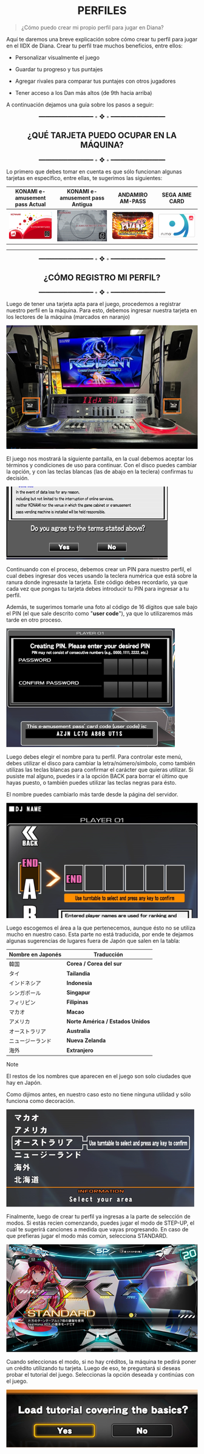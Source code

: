 # <center>PERFILES</center>

> ¿Cómo puedo crear mi propio perfil para jugar en Diana?

Aquí te daremos una breve explicación sobre cómo crear tu perfil para
jugar en el IIDX de Diana. Crear tu perfil trae muchos beneficios, entre
ellos:

-   Personalizar visualmente el juego

-   Guardar tu progreso y tus puntajes

-   Agregar rivales para comparar tus puntajes con otros jugadores

-   Tener acceso a los Dan más altos (de 9th hacia arriba)

A continuación dejamos una guía sobre los pasos a seguir:

<center>━━━━━━━━━━━━━━━━━ ◦ ❖ ◦ ━━━━━━━━━━━━━━━━━</center>

## <center> **¿QUÉ TARJETA PUEDO OCUPAR EN LA MÁQUINA?**</center>

<center>━━━━━━━━━━━━━━━━━ ◦ ❖ ◦ ━━━━━━━━━━━━━━━━━</center>

Lo primero que debes tomar en cuenta es que sólo funcionan algunas
tarjetas en específico, entre ellas, te sugerimos las siguientes:


| KONAMI e-amusement pass Actual | KONAMI e-amusement pass Antigua |    ANDAMIRO AM-PASS    |     SEGA AIME CARD     |
| :----------------------------: | :-----------------------------: | :--------------------: | :--------------------: |
|     ![](media/image38.png)     |     ![](media/image18.png)      | ![](media/image36.png) | ![](media/image37.png) |


---
<center>━━━━━━━━━━━━━━━━━ ◦ ❖ ◦ ━━━━━━━━━━━━━━━━━</center>

## <center>¿CÓMO REGISTRO MI PERFIL?</center>

<center>━━━━━━━━━━━━━━━━━ ◦ ❖ ◦ ━━━━━━━━━━━━━━━━━</center>

Luego de tener una tarjeta apta para el juego, procedemos a registrar
nuestro perfil en la máquina. Para esto, debemos ingresar nuestra
tarjeta en los lectores de la máquina (marcados en naranjo)

![](media/image10.png)

El juego nos mostrará la siguiente pantalla, en la cual debemos aceptar
los términos y condiciones de uso para continuar. Con el disco puedes
cambiar la opción, y con las teclas blancas (las de abajo en la teclera)
confirmas tu decisión.

![](media/image1.png)

Continuando con el proceso, debemos crear un PIN para nuestro perfil, el
cual debes ingresar dos veces usando la teclera numérica que está sobre
la ranura donde ingresaste la tarjeta. Este código debes recordarlo, ya
que cada vez que pongas tu tarjeta debes introducir tu PIN para ingresar
a tu perfil.

Además, te sugerimos tomarle una foto al código de 16 dígitos que sale
bajo el PIN (el que sale descrito como \"**user code**\"), ya que lo
utilizaremos más tarde en otro proceso.

![](media/image21.png)

Luego debes elegir el nombre para tu perfil. Para controlar este menú,
debes utilizar el disco para cambiar la letra/número/símbolo, como
también utilizas las teclas blancas para confirmar el carácter que
quieras utilizar. Si pusiste mal alguno, puedes ir a la opción BACK para
borrar el último que hayas puesto, o también puedes utilizar las teclas
negras para ésto.

El nombre puedes cambiarlo más tarde desde la página del servidor.

![](media/image5.png)

Luego escogemos el área a la que pertenecemos, aunque ésto no se utiliza
mucho en nuestro caso. Esta parte no está traducida, por ende te dejamos
algunas sugerencias de lugares fuera de Japón que salen en la tabla:

| Nombre en Japonés | Traducción                         |
| ----------------- | ---------------------------------- |
| 韓国              | **Corea / Corea del sur**          |
| タイ              | **Tailandia**                      |
| インドネシア      | **Indonesia**                      |
| シンガポール      | **Singapur**                       |
| フィリピン        | **Filipinas**                      |
| マカオ            | **Macao**                          |
| アメリカ          | **Norte América / Estados Unidos** |
| オーストラリア    | **Australia**                      |
| ニュージーランド  | **Nueva Zelanda**                  |
| 海外              | **Extranjero**                     |

> [!NOTE]
> El restos de los nombres que aparecen en el juego son solo ciudades que hay en Japón.


Como dijimos antes, en nuestro caso esto no tiene ninguna utilidad y sólo
funciona como decoración.

![](media/image3.png)

Finalmente, luego de crear tu perfil ya ingresas a la parte de selección
de modos. Si estás recien comenzando, puedes jugar el modo de STEP-UP,
el cual te sugerirá canciones a medida que vayas progresando. En caso de
que prefieras jugar el modo más común, selecciona STANDARD.

![](media/image14.png)

Cuando seleccionas el modo, si no hay créditos, la máquina te pedirá
poner un crédito utilizando tu tarjeta. Luego de eso, te preguntará si
deseas probar el tutorial del juego. Seleccionas la opción deseada y
continúas con el juego.

![](media/image23.png)